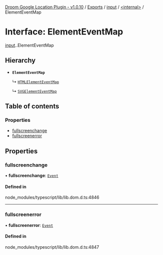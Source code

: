 [Droom Google Location Plugin - v1.0.10](../README.md) / [Exports](../modules.md) / [input](../modules/input.md) / [<internal\>](../modules/input._internal_.md) / ElementEventMap

# Interface: ElementEventMap

[input](../modules/input.md).[<internal>](../modules/input._internal_.md).ElementEventMap

## Hierarchy

- **`ElementEventMap`**

  ↳ [`HTMLElementEventMap`](input._internal_.HTMLElementEventMap.md)

  ↳ [`SVGElementEventMap`](input._internal_.SVGElementEventMap.md)

## Table of contents

### Properties

- [fullscreenchange](input._internal_.ElementEventMap.md#fullscreenchange)
- [fullscreenerror](input._internal_.ElementEventMap.md#fullscreenerror)

## Properties

### fullscreenchange

• **fullscreenchange**: [`Event`](../modules/input._internal_.md#event)

#### Defined in

node_modules/typescript/lib/lib.dom.d.ts:4846

___

### fullscreenerror

• **fullscreenerror**: [`Event`](../modules/input._internal_.md#event)

#### Defined in

node_modules/typescript/lib/lib.dom.d.ts:4847
